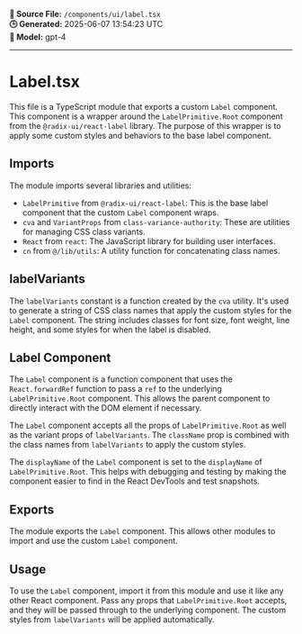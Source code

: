 **📄 Source File:** `/components/ui/label.tsx`  
**🕒 Generated:** 2025-06-07 13:54:23 UTC  
**🤖 Model:** gpt-4

---

# Label.tsx

This file is a TypeScript module that exports a custom `Label` component. This component is a wrapper around the `LabelPrimitive.Root` component from the `@radix-ui/react-label` library. The purpose of this wrapper is to apply some custom styles and behaviors to the base label component.

## Imports

The module imports several libraries and utilities:

- `LabelPrimitive` from `@radix-ui/react-label`: This is the base label component that the custom `Label` component wraps.
- `cva` and `VariantProps` from `class-variance-authority`: These are utilities for managing CSS class variants.
- `React` from `react`: The JavaScript library for building user interfaces.
- `cn` from `@/lib/utils`: A utility function for concatenating class names.

## labelVariants

The `labelVariants` constant is a function created by the `cva` utility. It's used to generate a string of CSS class names that apply the custom styles for the `Label` component. The string includes classes for font size, font weight, line height, and some styles for when the label is disabled.

## Label Component

The `Label` component is a function component that uses the `React.forwardRef` function to pass a `ref` to the underlying `LabelPrimitive.Root` component. This allows the parent component to directly interact with the DOM element if necessary.

The `Label` component accepts all the props of `LabelPrimitive.Root` as well as the variant props of `labelVariants`. The `className` prop is combined with the class names from `labelVariants` to apply the custom styles.

The `displayName` of the `Label` component is set to the `displayName` of `LabelPrimitive.Root`. This helps with debugging and testing by making the component easier to find in the React DevTools and test snapshots.

## Exports

The module exports the `Label` component. This allows other modules to import and use the custom `Label` component.

## Usage

To use the `Label` component, import it from this module and use it like any other React component. Pass any props that `LabelPrimitive.Root` accepts, and they will be passed through to the underlying component. The custom styles from `labelVariants` will be applied automatically.
